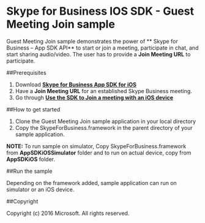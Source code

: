 # Skype for Business IOS SDK - Guest Meeting Join sample

Guest Meeting Join sample demonstrates the power of ** Skype for Business – App SDK API** to start or join a meeting, participate in chat, and start sharing audio/video. The user has to provide a **Join Meeting URL** to participate. 

##Prerequisites

1. Download [**Skype for Business App SDK for iOS**](https://www.microsoft.com/en-us/download/confirmation.aspx?id=51962) 
2. Have a  **Join Meeting URL** for an established Skype Business meeting.
3. Go through [**Use the SDK to Join a meeting with an iOS device**](https://msdn.microsoft.com/en-us/skype/appsdk/howtojoinmeeting_ios)

##How to get started

1. Clone the Guest Meeting Join sample application in your local directory
2. Copy the SkypeForBusiness.framework in the parent directory of your sample application. 

**NOTE:** To run sample on simulator, Copy SkypeForBusiness.framework from **AppSDKiOSSimulator** folder and to run on actual device, copy from **AppSDKiOS** folder.

##Run the sample

Depending on the framework added, sample application can run on simulator or an iOS device.

##Copyright

Copyright (c) 2016 Microsoft. All rights reserved.

